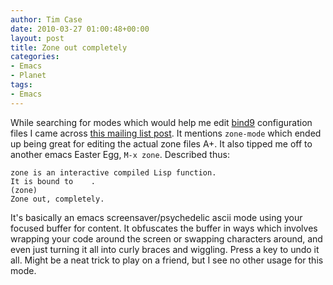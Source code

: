 ```yaml
---
author: Tim Case
date: 2010-03-27 01:00:48+00:00
layout: post
title: Zone out completely
categories:
- Emacs
- Planet
tags:
- Emacs
---
```


While searching for modes which would help me edit [bind9](http://www.bind9.net/) configuration files I came across [this mailing list post](https://lists.isc.org/pipermail/bind-users/2008-September/073061.html). It mentions `zone-mode` which ended up being great for editing the actual zone files A+. It also tipped me off to another emacs Easter Egg, `M-x zone`. Described thus:

    
    zone is an interactive compiled Lisp function.
    It is bound to    .
    (zone)
    Zone out, completely.


It's basically an emacs screensaver/psychedelic ascii mode using your focused buffer for content. It obfuscates the buffer in ways which involves wrapping your code around the screen or swapping characters around, and even just turning it all into curly braces and wiggling. Press a key to undo it all. Might be a neat trick to play on a friend, but I see no other usage for this mode.
